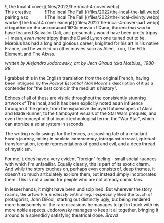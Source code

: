 <!--
.. title: The Incal
.. slug: the-incal
.. date: 2022-01-05 13:56:03 UTC-06:00
.. tags: media,book,fiction,comic,science-fiction
-->

<span style="float: left">
![The Incal 4 cover](/files/2022/the-incal-4-cover.webp)
</span>

<span style="clear: right; float: right">
![The Incal The Fall ](/files/2022/the-incal-the-fall.webp)
</span>

<span style="clear: right; float: right">
![The Incal The Fall ](/files/2022/the-incal-divinity.webp)
</span>

<span style="clear: right; float: right">
![The Incal 4 cover excerpt](/files/2022/the-incal-4-cover-part.webp)
</span>

This creative pairing also worked together on the unproduced 1970s movie of
Dune, the one that was to have featured Salvador Dali, and presumably would
have been pretty trippy - I mean, *even more* trippy than the David Lynch
one turned out to be. Mœbius has had a long and glorious career, knighted
for his art in his native France, and he worked on other movies such as
Alien, Tron, The Fifth Element, and The Abyss.

*written by Alejandro Jodorowsky, art by Jean Giraud (aka Mœbius), 1980-88*

I grabbed this in the English translation from the original French, having been
intrigued by the *Pocket Essential Alan Moore*'s description of it as a
contender for "the best comic in the medium's history".

Echoes of all of these are visible throughout the consistently stunning
artwork of The Incal, and it has been explicitly noted as an influence
throughout the genre, from the expansive decayed futurescapes of Akira and
Blade Runner, to the flamboyant visuals of the Star Wars prequels, and
even the concept of that iconic technological terror, the "War Star", which can
atomize a solar system in seconds.

The writing really swings for the fences, a sprawling tale of a reluctant
hero's journey, taking in societal commentary, intergalactic travel, spiritual
transformation, iconic representations of good and evil, and a deep thread of
mysticism.

For me, it does have a very evident "foreign" feeling - small social nuances
with which I'm unfamiliar. Equally clearly, this is part of its exotic charm.
And while the story touches on, perhaps even consists of, deep themes, it
doesn't so much articulately explore them, but instead simply incorporates
them. This is not a comic for people who are not already comic fans.

In lesser hands, it might have been undisciplined. But wherever the story
roams, the artwork is endlessly enthralling. I especially liked the touch of
protagonist, John DiFool, starting out distinctly ugly, but being rendered more
handsomely on the rare occasions he manages to get in touch with his more noble
aspects. Jodorowsky manages to keep it all together, bringing it around to a
splendidly satisfying theatrical close. *Bravo!*

<br style="clear: both" />

